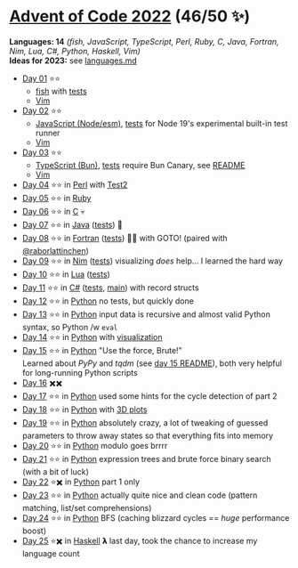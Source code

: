 # [Advent of Code 2022](https://adventofcode.com/2022) (46/50 ✨)

**Languages: 14** *(fish, JavaScript, TypeScript, Perl, Ruby, C, Java, Fortran,
Nim, Lua, C#, Python, Haskell, Vim)*  
**Ideas for 2023:** see [languages.md](languages.md)

- [Day 01](https://adventofcode.com/2022/day/1) ⭐⭐
    - [fish](day-01-fish/day01.fish) with [tests](day-01-fish/test.fish)
    - [Vim](../vim/2022/day-01/aoc.vim)
- [Day 02](https://adventofcode.com/2022/day/2) ⭐⭐
    - [JavaScript (Node/esm)](day-02-javascript/day02.mjs),
      [tests](day-02-javascript/day02.test.mjs) for Node 19's experimental
      built-in test runner
    - [Vim](../vim/2022/day-02/aoc.vim)
- [Day 03](https://adventofcode.com/2022/day/3) ⭐⭐
    - [TypeScript (Bun)](day-03-typescript/day03.ts),
      [tests](day-03-typescript/day03.test.ts) require Bun Canary, see
      [README](day-03-typescript/README.md)
    - [Vim](../vim/2022/day-03/aoc.vim)
- [Day 04](https://adventofcode.com/2022/day/4) ⭐⭐ in
  [Perl](day-04-perl/day04.pl) with [Test2](https://metacpan.org/pod/Test2)
- [Day 05](https://adventofcode.com/2022/day/5) ⭐⭐ in
  [Ruby](day-05-ruby/day05.rb)
- [Day 06](https://adventofcode.com/2022/day/6) ⭐⭐ in
  [C](day-06-c/day06.c) 💀
- [Day 07](https://adventofcode.com/2022/day/7) ⭐⭐ in
  [Java](day-07-java/src/main/java/de/zogan/aoc2022/Day07.java)
  ([tests](day-07-java/src/test/java/de/zogan/aoc2022/Day07Tests.java)) 🦕
- [Day 08](https://adventofcode.com/2022/day/8) ⭐⭐ in
  [Fortran](day-08-fortran/day08.f90)
  ([tests](day-08-fortran/tests.f90)) 🧑‍🔬 with GOTO!
  (paired with [@raborlattinchen](https://github.com/raborlattinchen))
- [Day 09](https://adventofcode.com/2022/day/9) ⭐⭐ in
  [Nim](day-09-nim/lib.nim) ([tests](day-09-nim/tests.nim))
  visualizing *does* help… I learned the hard way
- [Day 10](https://adventofcode.com/2022/day/10) ⭐⭐ in
  [Lua](day-10-lua/day10.lua) ([tests](day-10-lua/day10_spec.lua))
- [Day 11](https://adventofcode.com/2022/day/11) ⭐⭐ in
  [C#](day-11-csharp/Day11.cs) ([tests](day-11-csharp/Day11Tests.cs),
  [main](day-11-csharp/Program.cs)) with record structs
- [Day 12](https://adventofcode.com/2022/day/12) ⭐⭐ in
  [Python](day-12-python/day12.py) no tests, but quickly done
- [Day 13](https://adventofcode.com/2022/day/13) ⭐⭐ in
  [Python](day-13-python/day13.py) input data is recursive and almost valid
  Python syntax, so Python /w `eval`
- [Day 14](https://adventofcode.com/2022/day/14) ⭐⭐ in
  [Python](day-14-python/day14.py) with [visualization](day-14-python/README.md)
- [Day 15](https://adventofcode.com/2022/day/15) ⭐⭐ in
  [Python](day-15-python/day15.py) "Use the force, Brute!"  
  Learned about *PyPy* and *tqdm* (see [day 15 README](day-15-python/README.md)),
  both very helpful for long-running Python scripts
- [Day 16](https://adventofcode.com/2022/day/16) ️✖️✖️
- [Day 17](https://adventofcode.com/2022/day/17) ⭐⭐ in
  [Python](day-17-python/day17.py) used some hints for the cycle detection of part 2
- [Day 18](https://adventofcode.com/2022/day/18) ⭐⭐ in
  [Python](day-18-python/day18.py) with [3D plots](day-18-python/README.md)
- [Day 19](https://adventofcode.com/2022/day/19) ⭐⭐ in
  [Python](day-19-python/day19.py) absolutely crazy, a lot of tweaking of guessed
  parameters to throw away states so that everything fits into memory
- [Day 20](https://adventofcode.com/2022/day/20) ⭐⭐ in
  [Python](day-20-python/day20.py) modulo goes brrrr
- [Day 21](https://adventofcode.com/2022/day/21) ⭐⭐ in
  [Python](day-21-python/day21.py) expression trees and brute force binary search
  (with a bit of luck)
- [Day 22](https://adventofcode.com/2022/day/22) ⭐✖️ in
  [Python](day-22-python/day22.py) part 1 only
- [Day 23](https://adventofcode.com/2022/day/23) ⭐⭐ in
  [Python](day-23-python/day23.py) actually quite nice and clean code
  (pattern matching, list/set comprehensions)
- [Day 24](https://adventofcode.com/2022/day/24) ⭐⭐ in
  [Python](day-24-python/day24.py) BFS (caching blizzard cycles == *huge* performance boost)
- [Day 25](https://adventofcode.com/2022/day/25) ⭐✖️ in
  [Haskell](day-25-haskell/day25.hs) 𝝺 last day, took the chance to increase my language count
